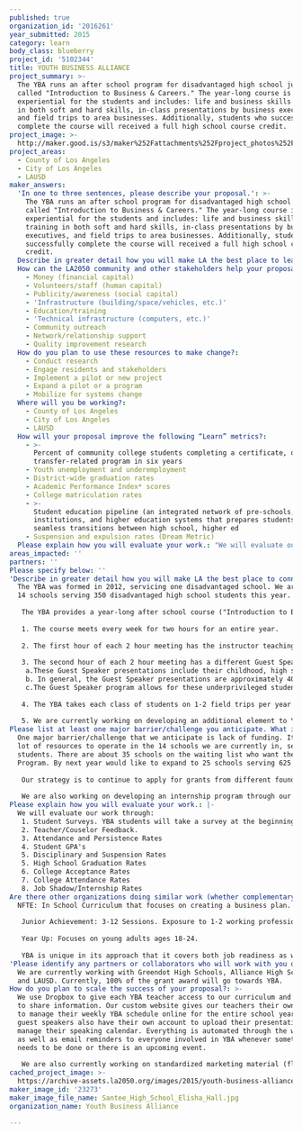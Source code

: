 ```yaml
---
published: true
organization_id: '2016261'
year_submitted: 2015
category: learn
body_class: blueberry
project_id: '5102344'
title: YOUTH BUSINESS ALLIANCE
project_summary: >-
  The YBA runs an after school program for disadvantaged high school juniors
  called "Introduction to Business & Careers." The year-long course is highly
  experiential for the students and includes: life and business skills training
  in both soft and hard skills, in-class presentations by business executives,
  and field trips to area businesses. Additionally, students who successfully
  complete the course will received a full high school course credit.
project_image: >-
  http://maker.good.is/s3/maker%252Fattachments%252Fproject_photos%252Fimages%252F23273%252Fdisplay%252FSantee_High_School_Elisha_Hall.jpg=c570x385
project_areas:
  - County of Los Angeles
  - City of Los Angeles
  - LAUSD
maker_answers:
  'In one to three sentences, please describe your proposal.': >-
    The YBA runs an after school program for disadvantaged high school juniors
    called "Introduction to Business & Careers." The year-long course is highly
    experiential for the students and includes: life and business skills
    training in both soft and hard skills, in-class presentations by business
    executives, and field trips to area businesses. Additionally, students who
    successfully complete the course will received a full high school course
    credit.
  Describe in greater detail how you will make LA the best place to learn.: "The YBA was formed in 2012, servicing one disadvantaged school. We are now in 14 schools serving 350 disadvantaged high school students this year. \r\n\r\nThe YBA provides a year-long after school course (\"Introduction to Business & Careers\") to these students.  The course description/breakdown is as follows: \r\n\r\n1. The course meets every week for two hours for an entire year.\r\n\r\n2. The first hour of each 2 hour meeting has the instructor teaching the students about business/careers/entrepreneurship from a textbook (Careers for the 21st Century). In addition, students learn both the fundamental soft and hard skills a young professional will need to know to succeed in their future job or business. Students are taught critical elements such as how to communicate as a professional, resume writing, business plan development, and even participate in experiential exercises like a stock market trading game or a Shark Tank type pitch workshop.\r\n\r\n3. The second hour of each 2 hour meeting has a different Guest Speaker from the business community presenting their life journey to the class.   \r\n     a.These Guest Speaker presentations include their childhood, high school, college, career and industry.\r\n     b. In general, the Guest Speaker presentations are approximately 40 minutes along with 20 minutes of Q&A.\r\n     c.The Guest Speaker program allows for these underprivileged students, most of whom have never met a single professional, aside from their teacher, to meet approximately 35 Guest Speakers over the course of the year. We have already seen some internships happen organically through the program.\r\n\r\n4. The YBA takes each class of students on 1-2 field trips per year to local area businesses. What an impact it makes for our students to get out of the classroom and see a thriving company up close and personal. We've had teachers who have told us that after these field trips, some of their students are so inspired they pick up their grades almost immediately. Past field trips have gone to Google, SpaceX and StartEngine (a technology incubator in Santa Monica).\r\n\r\n5. We are currently working on developing an additional element to YBA – A Summer Internship Program. This way our students can put the skills they have learned to use and gain valuable experience, not to mention earn some money in their pocket. Most importantly, the internship serves as a crucial springboard to catapult them into college and beyond."
  How can the LA2050 community and other stakeholders help your proposal succeed?:
    - Money (financial capital)
    - Volunteers/staff (human capital)
    - Publicity/awareness (social capital)
    - 'Infrastructure (building/space/vehicles, etc.)'
    - Education/training
    - 'Technical infrastructure (computers, etc.)'
    - Community outreach
    - Network/relationship support
    - Quality improvement research
  How do you plan to use these resources to make change?:
    - Conduct research
    - Engage residents and stakeholders
    - Implement a pilot or new project
    - Expand a pilot or a program
    - Mobilize for systems change
  Where will you be working?:
    - County of Los Angeles
    - City of Los Angeles
    - LAUSD
  How will your proposal improve the following “Learn” metrics?:
    - >-
      Percent of community college students completing a certificate, degree, or
      transfer-related program in six years
    - Youth unemployment and underemployment
    - District-wide graduation rates
    - Academic Performance Index* scores
    - College matriculation rates
    - >-
      Student education pipeline (an integrated network of pre-schools, K-12
      institutions, and higher education systems that prepares students for
      seamless transitions between high school, higher ed
    - Suspension and expulsion rates (Dream Metric)
  Please explain how you will evaluate your work.: "We will evaluate our work through:\r\n1. Student Surveys. YBA students will take a survey at the beginning of the program and at the conclusion to measure the program's effectiveness.\r\n2. Teacher/Couselor Feedback.\r\n3. Attendance and Persistence Rates\r\n4. Student GPA's\r\n5. Disciplinary and Suspension Rates\r\n5. High School Graduation Rates\r\n6. College Acceptance Rates\r\n7. College Attendance Rates\r\n8. Job Shadow/Internship Rates"
areas_impacted: ''
partners: ''
Please specify below: ''
'Describe in greater detail how you will make LA the best place to connect:': >-
  The YBA was formed in 2012, servicing one disadvantaged school. We are now in
  14 schools serving 350 disadvantaged high school students this year. 
   
   The YBA provides a year-long after school course ("Introduction to Business & Careers") to these students. The course description/breakdown is as follows: 
   
   1. The course meets every week for two hours for an entire year.
   
   2. The first hour of each 2 hour meeting has the instructor teaching the students about business/careers/entrepreneurship from a textbook (Careers for the 21st Century). In addition, students learn both the fundamental soft and hard skills a young professional will need to know to succeed in their future job or business. Students are taught critical elements such as how to communicate as a professional, resume writing, business plan development, and even participate in experiential exercises like a stock market trading game or a Shark Tank type pitch workshop.
   
   3. The second hour of each 2 hour meeting has a different Guest Speaker from the business community presenting their life journey to the class. 
    a.These Guest Speaker presentations include their childhood, high school, college, career and industry.
    b. In general, the Guest Speaker presentations are approximately 40 minutes along with 20 minutes of Q&A.
    c.The Guest Speaker program allows for these underprivileged students, most of whom have never met a single professional, aside from their teacher, to meet approximately 35 Guest Speakers over the course of the year. We have already seen some internships happen organically through the program.
   
   4. The YBA takes each class of students on 1-2 field trips per year to local area businesses. What an impact it makes for our students to get out of the classroom and see a thriving company up close and personal. We've had teachers who have told us that after these field trips, some of their students are so inspired they pick up their grades almost immediately. Past field trips have gone to Google, SpaceX and StartEngine (a technology incubator in Santa Monica).
   
   5. We are currently working on developing an additional element to YBA – A Summer Internship Program. This way our students can put the skills they have learned to use and gain valuable experience, not to mention earn some money in their pocket. Most importantly, the internship serves as a crucial springboard to catapult them into college and beyond.
Please list at least one major barrier/challenge you anticipate. What is your strategy for overcoming these obstacles?: >-
  One major barrier/challenge that we anticipate is lack of funding. It takes a
  lot of resources to operate in the 14 schools we are currently in, serving 350
  students. There are about 35 schools on the waiting list who want the YBA
  Program. By next year would like to expand to 25 schools serving 625 students.
   
   Our strategy is to continue to apply for grants from different foundations like The Goldhirsh Foundation, seek partnerships with banks through the Community Reinvestment Act, and engage donors though appeals and fundraising events.
   
   We are also working on developing an internship program through our partnerships with local businesses. The business would pay a flat fee to employ high school graduates who have gone through the YBA program. YBA would handle payroll, logistics, insurance, and other details. Leftover resources would go towards funding the YBA program.
Please explain how you will evaluate your work.: |-
  We will evaluate our work through:
   1. Student Surveys. YBA students will take a survey at the beginning of the program and at the conclusion to measure the program's effectiveness.
   2. Teacher/Couselor Feedback.
   3. Attendance and Persistence Rates
   4. Student GPA's
   5. Disciplinary and Suspension Rates
   5. High School Graduation Rates
   6. College Acceptance Rates
   7. College Attendance Rates
   8. Job Shadow/Internship Rates
Are there other organizations doing similar work (whether complementary or competitive)? What is unique about your proposed approach?: |-
  NFTE: In School Curriculum that focuses on creating a business plan.
   
   Junior Achievement: 3-12 Sessions. Exposure to 1-2 working professionals through their job shadow/reverse job shadow program.
   
   Year Up: Focuses on young adults ages 18-24.
   
   YBA is unique in its approach that it covers both job readiness as well as entrepreneurial skills training. High School students need exposure to both elements to give them options in their future career. In addition, YBA students will meet roughly 35 guest speakers (professionals) throughout the course of the school year as opposed to 1 or 2.
'Please identify any partners or collaborators who will work with you on this project. How much of the $100,000 grant award will each partner receive?': >-
  We are currently working with Greendot High Schools, Alliance High Schools,
  and LAUSD. Currently, 100% of the grant award will go towards YBA.
How do you plan to scale the success of your proposal?: >-
  We use Dropbox to give each YBA teacher access to our curriculum and as a hub
  to share information. Our custom website gives our teachers their own account
  to manage their weekly YBA schedule online for the entire school year. Our
  guest speakers also have their own account to upload their presentation and
  manage their speaking calendar. Everything is automated through the website,
  as well as email reminders to everyone involved in YBA whenever something
  needs to be done or there is an upcoming event.
   
   We are also currently working on standardized marketing material (flyers, videos, etc.) to help our teachers recruit students for the YBA Program. We are also working on releasing a best practices guide for all our teachers and guest speakers to ensure that there are systems in place and standards maintained. Next summer we plan on hosting a workshop for all YBA teachers to share ideas and what works. The internship program we are designing has huge potential to be a consistent funding source for YBA.
cached_project_image: >-
  https://archive-assets.la2050.org/images/2015/youth-business-alliance/maker.good.is/s3/maker%252Fattachments%252Fproject_photos%252Fimages%252F23273%252Fdisplay%252FSantee_High_School_Elisha_Hall.jpg=c570x385.jpg
maker_image_id: '23273'
maker_image_file_name: Santee_High_School_Elisha_Hall.jpg
organization_name: Youth Business Alliance

---
```

